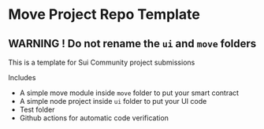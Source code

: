 # Move Project Repo Template

## WARNING ! Do not rename the `ui` and `move` folders

This is a template for Sui Community project submissions

Includes

- A simple move module inside `move` folder to put your smart contract
- A simple node project inside `ui` folder to put your UI code
- Test folder
- Github actions for automatic code verification
